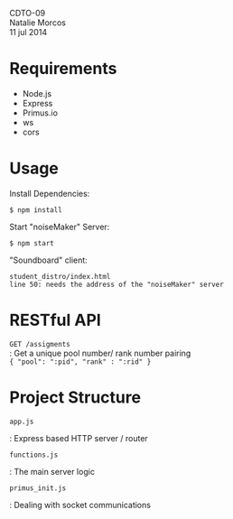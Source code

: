 CDTO-09  
Natalie Morcos  
11 jul 2014

Requirements
============

  + Node.js
  + Express 
  + Primus.io
  + ws
  + cors

Usage
=====

Install Dependencies:

    $ npm install

Start "noiseMaker" Server:

    $ npm start  

"Soundboard" client:

    student_distro/index.html  
    line 50: needs the address of the "noiseMaker" server


RESTful API
===========

`GET /assigments`  
:  Get a unique pool number/ rank number pairing  
`{ "pool": ":pid", "rank" : ":rid" }`


Project Structure
=================

`app.js`

 :    Express based HTTP server / router

`functions.js`

 :    The main server logic

`primus_init.js`

 :     Dealing with socket communications

